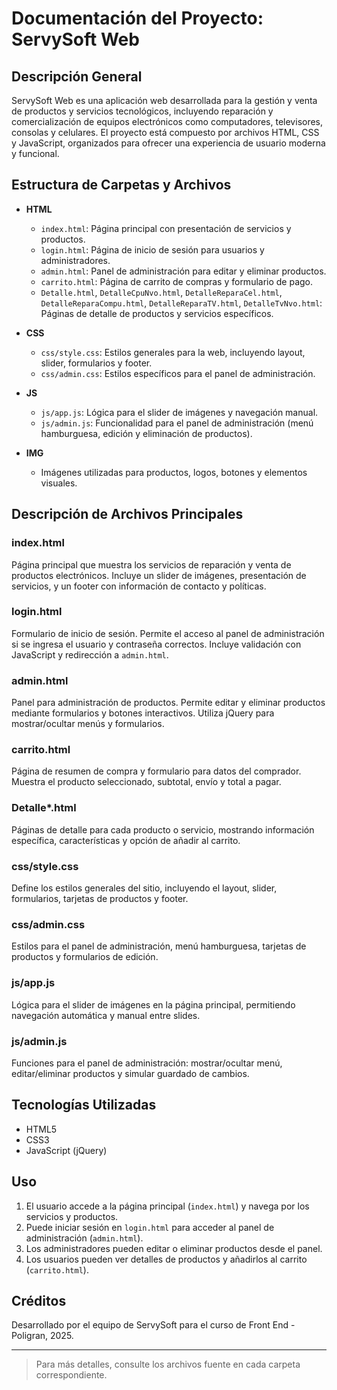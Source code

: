 # Documentación del Proyecto: ServySoft Web

## Descripción General
ServySoft Web es una aplicación web desarrollada para la gestión y venta de productos y servicios tecnológicos, incluyendo reparación y comercialización de equipos electrónicos como computadores, televisores, consolas y celulares. El proyecto está compuesto por archivos HTML, CSS y JavaScript, organizados para ofrecer una experiencia de usuario moderna y funcional.

## Estructura de Carpetas y Archivos

- **HTML**
  - `index.html`: Página principal con presentación de servicios y productos.
  - `login.html`: Página de inicio de sesión para usuarios y administradores.
  - `admin.html`: Panel de administración para editar y eliminar productos.
  - `carrito.html`: Página de carrito de compras y formulario de pago.
  - `Detalle.html`, `DetalleCpuNvo.html`, `DetalleReparaCel.html`, `DetalleReparaCompu.html`, `DetalleReparaTV.html`, `DetalleTvNvo.html`: Páginas de detalle de productos y servicios específicos.

- **CSS**
  - `css/style.css`: Estilos generales para la web, incluyendo layout, slider, formularios y footer.
  - `css/admin.css`: Estilos específicos para el panel de administración.

- **JS**
  - `js/app.js`: Lógica para el slider de imágenes y navegación manual.
  - `js/admin.js`: Funcionalidad para el panel de administración (menú hamburguesa, edición y eliminación de productos).

- **IMG**
  - Imágenes utilizadas para productos, logos, botones y elementos visuales.

## Descripción de Archivos Principales

### index.html
Página principal que muestra los servicios de reparación y venta de productos electrónicos. Incluye un slider de imágenes, presentación de servicios, y un footer con información de contacto y políticas.

### login.html
Formulario de inicio de sesión. Permite el acceso al panel de administración si se ingresa el usuario y contraseña correctos. Incluye validación con JavaScript y redirección a `admin.html`.

### admin.html
Panel para administración de productos. Permite editar y eliminar productos mediante formularios y botones interactivos. Utiliza jQuery para mostrar/ocultar menús y formularios.

### carrito.html
Página de resumen de compra y formulario para datos del comprador. Muestra el producto seleccionado, subtotal, envío y total a pagar.

### Detalle*.html
Páginas de detalle para cada producto o servicio, mostrando información específica, características y opción de añadir al carrito.

### css/style.css
Define los estilos generales del sitio, incluyendo el layout, slider, formularios, tarjetas de productos y footer.

### css/admin.css
Estilos para el panel de administración, menú hamburguesa, tarjetas de productos y formularios de edición.

### js/app.js
Lógica para el slider de imágenes en la página principal, permitiendo navegación automática y manual entre slides.

### js/admin.js
Funciones para el panel de administración: mostrar/ocultar menú, editar/eliminar productos y simular guardado de cambios.

## Tecnologías Utilizadas
- HTML5
- CSS3
- JavaScript (jQuery)

## Uso
1. El usuario accede a la página principal (`index.html`) y navega por los servicios y productos.
2. Puede iniciar sesión en `login.html` para acceder al panel de administración (`admin.html`).
3. Los administradores pueden editar o eliminar productos desde el panel.
4. Los usuarios pueden ver detalles de productos y añadirlos al carrito (`carrito.html`).

## Créditos
Desarrollado por el equipo de ServySoft para el curso de Front End - Poligran, 2025.

---

> Para más detalles, consulte los archivos fuente en cada carpeta correspondiente.